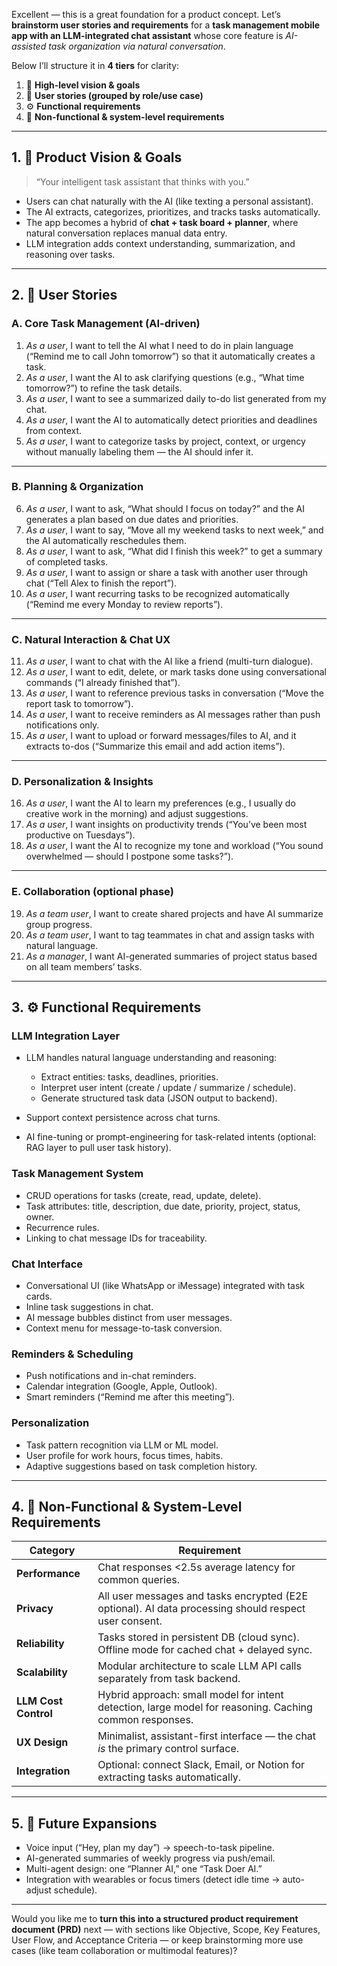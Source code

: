 Excellent — this is a great foundation for a product concept. Let’s **brainstorm user stories and requirements** for a **task management mobile app with an LLM-integrated chat assistant** whose core feature is _AI-assisted task organization via natural conversation_.

Below I’ll structure it in **4 tiers** for clarity:

1. 🧠 **High-level vision & goals**
2. 👤 **User stories (grouped by role/use case)**
3. ⚙️ **Functional requirements**
4. 🧩 **Non-functional & system-level requirements**

---

## 1. 🧠 Product Vision & Goals

> “Your intelligent task assistant that thinks with you.”

- Users can chat naturally with the AI (like texting a personal assistant).
- The AI extracts, categorizes, prioritizes, and tracks tasks automatically.
- The app becomes a hybrid of **chat + task board + planner**, where natural conversation replaces manual data entry.
- LLM integration adds context understanding, summarization, and reasoning over tasks.

---

## 2. 👤 User Stories

### **A. Core Task Management (AI-driven)**

1. _As a user_, I want to tell the AI what I need to do in plain language (“Remind me to call John tomorrow”) so that it automatically creates a task.
2. _As a user_, I want the AI to ask clarifying questions (e.g., “What time tomorrow?”) to refine the task details.
3. _As a user_, I want to see a summarized daily to-do list generated from my chat.
4. _As a user_, I want the AI to automatically detect priorities and deadlines from context.
5. _As a user_, I want to categorize tasks by project, context, or urgency without manually labeling them — the AI should infer it.

---

### **B. Planning & Organization**

6. _As a user_, I want to ask, “What should I focus on today?” and the AI generates a plan based on due dates and priorities.
7. _As a user_, I want to say, “Move all my weekend tasks to next week,” and the AI automatically reschedules them.
8. _As a user_, I want to ask, “What did I finish this week?” to get a summary of completed tasks.
9. _As a user_, I want to assign or share a task with another user through chat (“Tell Alex to finish the report”).
10. _As a user_, I want recurring tasks to be recognized automatically (“Remind me every Monday to review reports”).

---

### **C. Natural Interaction & Chat UX**

11. _As a user_, I want to chat with the AI like a friend (multi-turn dialogue).
12. _As a user_, I want to edit, delete, or mark tasks done using conversational commands (“I already finished that”).
13. _As a user_, I want to reference previous tasks in conversation (“Move the report task to tomorrow”).
14. _As a user_, I want to receive reminders as AI messages rather than push notifications only.
15. _As a user_, I want to upload or forward messages/files to AI, and it extracts to-dos (“Summarize this email and add action items”).

---

### **D. Personalization & Insights**

16. _As a user_, I want the AI to learn my preferences (e.g., I usually do creative work in the morning) and adjust suggestions.
17. _As a user_, I want insights on productivity trends (“You’ve been most productive on Tuesdays”).
18. _As a user_, I want the AI to recognize my tone and workload (“You sound overwhelmed — should I postpone some tasks?”).

---

### **E. Collaboration (optional phase)**

19. _As a team user_, I want to create shared projects and have AI summarize group progress.
20. _As a team user_, I want to tag teammates in chat and assign tasks with natural language.
21. _As a manager_, I want AI-generated summaries of project status based on all team members’ tasks.

---

## 3. ⚙️ Functional Requirements

### **LLM Integration Layer**

- LLM handles natural language understanding and reasoning:

  - Extract entities: tasks, deadlines, priorities.
  - Interpret user intent (create / update / summarize / schedule).
  - Generate structured task data (JSON output to backend).

- Support context persistence across chat turns.
- AI fine-tuning or prompt-engineering for task-related intents (optional: RAG layer to pull user task history).

### **Task Management System**

- CRUD operations for tasks (create, read, update, delete).
- Task attributes: title, description, due date, priority, project, status, owner.
- Recurrence rules.
- Linking to chat message IDs for traceability.

### **Chat Interface**

- Conversational UI (like WhatsApp or iMessage) integrated with task cards.
- Inline task suggestions in chat.
- AI message bubbles distinct from user messages.
- Context menu for message-to-task conversion.

### **Reminders & Scheduling**

- Push notifications and in-chat reminders.
- Calendar integration (Google, Apple, Outlook).
- Smart reminders (“Remind me after this meeting”).

### **Personalization**

- Task pattern recognition via LLM or ML model.
- User profile for work hours, focus times, habits.
- Adaptive suggestions based on task completion history.

---

## 4. 🧩 Non-Functional & System-Level Requirements

| Category             | Requirement                                                                                             |
| -------------------- | ------------------------------------------------------------------------------------------------------- |
| **Performance**      | Chat responses <2.5s average latency for common queries.                                                |
| **Privacy**          | All user messages and tasks encrypted (E2E optional). AI data processing should respect user consent.   |
| **Reliability**      | Tasks stored in persistent DB (cloud sync). Offline mode for cached chat + delayed sync.                |
| **Scalability**      | Modular architecture to scale LLM API calls separately from task backend.                               |
| **LLM Cost Control** | Hybrid approach: small model for intent detection, large model for reasoning. Caching common responses. |
| **UX Design**        | Minimalist, assistant-first interface — the chat _is_ the primary control surface.                      |
| **Integration**      | Optional: connect Slack, Email, or Notion for extracting tasks automatically.                           |

---

## 5. 🌱 Future Expansions

- Voice input (“Hey, plan my day”) → speech-to-task pipeline.
- AI-generated summaries of weekly progress via push/email.
- Multi-agent design: one “Planner AI,” one “Task Doer AI.”
- Integration with wearables or focus timers (detect idle time → auto-adjust schedule).

---

Would you like me to **turn this into a structured product requirement document (PRD)** next — with sections like Objective, Scope, Key Features, User Flow, and Acceptance Criteria — or keep brainstorming more use cases (like team collaboration or multimodal features)?
